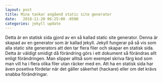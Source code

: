 ```yaml
---
layout: post
title: Mina tankar angåend static site generator
date:   2018-11-20 06:25:00 -0500
categories: jekyll update
---
```

Detta är en statisk sida gjord av en så kallad static site generator.
Denna är skapad av en generator som är kallad jekyll. Jekyll fungerar på så vis som alla 
static site generators att den tar flera filer och skapar en statisk sida. 
Detta är väldigt smidigt då förändring görs i ett dokument så förändras allt 
enligt förändringen. Man slipper alltså som exempel skriva färg kod som man vill ha
i flera olika filer utan räcker med en. Att ha en statisk sida har även posetiva fördelar
när det gäller säkerhet (hackare) eller om det krävs snabba förändringar.

[jekyll-docs]: https://jekyllrb.com/docs/home
[jekyll-gh]:   https://github.com/jekyll/jekyll
[jekyll-talk]: https://talk.jekyllrb.com/